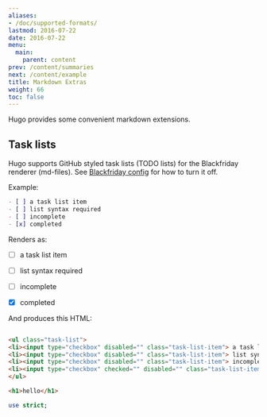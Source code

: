 ```yaml
---
aliases:
- /doc/supported-formats/
lastmod: 2016-07-22
date: 2016-07-22
menu:
  main:
    parent: content
prev: /content/summaries
next: /content/example
title: Markdown Extras
weight: 66
toc: false
---
```


Hugo provides some convenient markdown extensions.

## Task lists

Hugo supports GitHub styled task lists (TODO lists) for the Blackfriday renderer (md-files). See [Blackfriday config](/overview/configuration/#configure-blackfriday-rendering) for how to turn it off.

Example:

```markdown
- [ ] a task list item
- [ ] list syntax required
- [ ] incomplete
- [x] completed
```

Renders as:

- [ ] a task list item
- [ ] list syntax required
- [ ] incomplete
- [x] completed


And produces this HTML:

```html

<ul class="task-list">
<li><input type="checkbox" disabled="" class="task-list-item"> a task list item</li>
<li><input type="checkbox" disabled="" class="task-list-item"> list syntax required</li>
<li><input type="checkbox" disabled="" class="task-list-item"> incomplete</li>
<li><input type="checkbox" checked="" disabled="" class="task-list-item"> completed</li>
</ul>
```

```html
<h1>hello</h1>
```

~~~perl
use strict;
~~~
